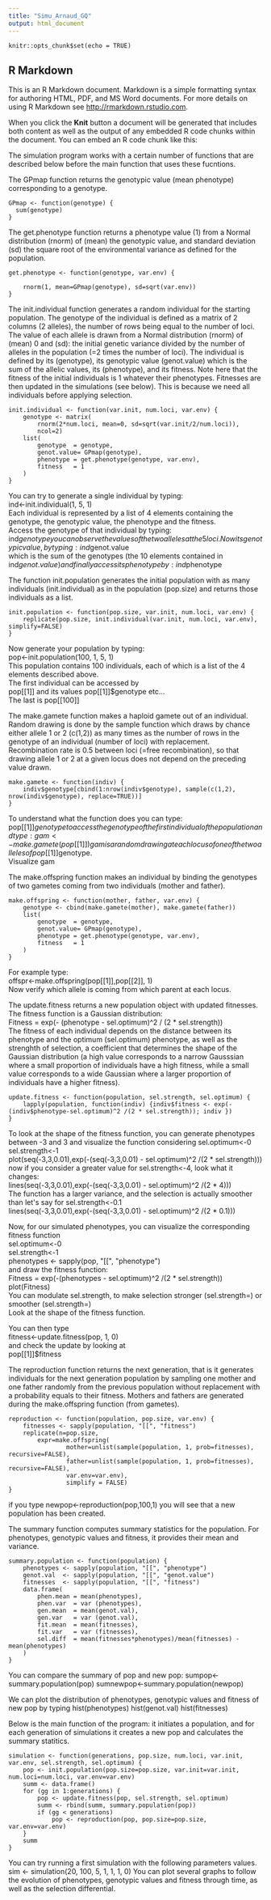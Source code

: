 ```yaml
---
title: "Simu_Arnaud_GQ"
output: html_document
---
```


```{r setup, include=FALSE}
knitr::opts_chunk$set(echo = TRUE)
```

## R Markdown

This is an R Markdown document. Markdown is a simple formatting syntax for authoring HTML, PDF, and MS Word documents. For more details on using R Markdown see <http://rmarkdown.rstudio.com>.

When you click the **Knit** button a document will be generated that includes both content as well as the output of any embedded R code chunks within the document. You can embed an R code chunk like this:

The simulation program works with a certain number of functions that are described below before the main function that uses these fucntions.  

The GPmap function returns the genotypic value (mean phenotype) corresponding to a genotype.  

```{r}
GPmap <- function(genotype) {
  sum(genotype)
}
```
The get.phenotype function returns a phenotype value (1) from a Normal distribution (rnorm) of (mean) the genotypic value, and standard deviation (sd) the square root of the environmental variance as defined for the population.  

```{r}
get.phenotype <- function(genotype, var.env) {

	rnorm(1, mean=GPmap(genotype), sd=sqrt(var.env))
}
```
The init.individual function generates a random individual for the starting population. The genotype of the individual is defined as a matrix of 2 columns (2 alleles), the number of rows being equal to the number of loci. The value of each allele is drawn from a Normal distribution (rnorm) of (mean) 0 and (sd): the initial genetic variance divided by the number of alleles in the population (=2 times the number of loci). The individual is defined by its (genotype), its genotypic value (genot.value) which is the sum of the allelic values, its (phenotype), and its fitness. Note here that the fitness of the initial individuals is 1 whatever their phenotypes. Fitnesses are then updated in the simulations (see below). This is because we need all individuals before applying selection.  

```{r}
init.individual <- function(var.init, num.loci, var.env) {
	genotype <- matrix(
		rnorm(2*num.loci, mean=0, sd=sqrt(var.init/2/num.loci)), 
		ncol=2)
	list(
		genotype  = genotype, 
		genot.value= GPmap(genotype),
		phenotype = get.phenotype(genotype, var.env),
		fitness   = 1
	)
}
```
You can try to generate a single individual by typing:    
ind<-init.individual(1, 5, 1)  
Each individual is represented by a list of 4 elements containing the genotype, the genotypic value, the phenotype and the fitness.  
Access the genotype of that individual by typing:  
ind$genotype  
you can observe the values of the two alleles at the 5 loci.  
Now its genotypic value, by typing:  
ind$genot.value  
which is the sum of the genotypes (the 10 elements contained in ind$genot.value)  
and finally access its phenotype by:  
ind$phenotype  

The function init.population generates the initial population with as many individuals (init.individual) as in the population (pop.size) and returns those individuals as a list.   
```{r}
init.population <- function(pop.size, var.init, num.loci, var.env) {
	replicate(pop.size, init.individual(var.init, num.loci, var.env), simplify=FALSE)
}
```
Now generate your population by typing:  
pop<-init.population(100, 1, 5, 1)  
This population contains 100 individuals, each of which is a list of the 4 elements described above.  
The first individual can be accessed by  
pop[[1]] and its values pop[[1]]$genotype etc...  
The last is pop[[100]]  

The make.gamete function makes a haploid gamete out of an individual. Random drawing is done by the sample function which draws by chance either allele 1 or 2 (c(1,2)) as many times as the number of rows in the genotype of an individual (number of loci) with replacement.  
Recombination rate is 0.5 between loci (=free recombination), so that drawing allele 1 or 2 at a given locus does not depend on the preceding value drawn.  

```{r}
make.gamete <- function(indiv) {
	indiv$genotype[cbind(1:nrow(indiv$genotype), sample(c(1,2), nrow(indiv$genotype), replace=TRUE))]
}
```
To understand what the function does you can type:  
pop[[1]]$genotype to access the genotype of the first individual of the population  
and type:  
gam<-make.gamete(pop[[1]])  
gam is a random drawing at each locus of one of the two alleles of pop[[1]]$genotype.  
Visualize gam  

The make.offspring function makes an individual by binding the genotypes of two gametes coming from two individuals (mother and father).  

```{r}
make.offspring <- function(mother, father, var.env) {
	genotype <- cbind(make.gamete(mother), make.gamete(father))
	list(
		genotype  = genotype, 
		genot.value= GPmap(genotype),
		phenotype = get.phenotype(genotype, var.env),
		fitness   = 1
	)
}
```
For example type:  
offspr<-make.offspring(pop[[1]],pop[[2]], 1)  
Now verify which allele is coming from which parent at each locus.  

The update.fitness returns a new population object with updated fitnesses.  
The fitness function is a Gaussian distribution:  
Fitness = exp(- (phenotype - sel.optimum)^2 / (2 * sel.strength))  
The fitness of each individual depends on the distance between its phenotype and the optimum (sel.optimum) phenotype, as well as the strenghth of selection, a coefficient that determines the shape of the Gaussian distribution (a high value corresponds to a narrow Gausssian where a small proportion of individuals have a high fitness, while a small value corresponds to a wide Gaussian where a larger proportion of individuals have a higher fitness).  

```{r}
update.fitness <- function(population, sel.strength, sel.optimum) {
	lapply(population, function(indiv) {indiv$fitness <- exp(-(indiv$phenotype-sel.optimum)^2 /(2 * sel.strength)); indiv })
}
```
To look at the shape of the fitness function, you can generate phenotypes between -3 and 3 and visualize the function considering
sel.optimum<-0  
sel.strength<-1  
plot(seq(-3,3,0.01),exp(-(seq(-3,3,0.01) - sel.optimum)^2 /(2 * sel.strength)))  
now if you consider a greater value for sel.strength<-4, look what it changes:  
lines(seq(-3,3,0.01),exp(-(seq(-3,3,0.01) - sel.optimum)^2 /(2 * 4)))  
The function has a larger variance, and the selection is actually smoother than let's say for sel.strength<-0.1  
lines(seq(-3,3,0.01),exp(-(seq(-3,3,0.01) - sel.optimum)^2 /(2 * 0.1)))  

Now, for our simulated phenotypes, you can visualize the corresponding fitness function  
sel.optimum<-0  
sel.strength<-1  
phenotypes <- sapply(pop, "[[", "phenotype")  
and draw the fitness function:  
Fitness = exp(-(phenotypes - sel.optimum)^2 /(2 * sel.strength))  
plot(Fitness)  
You can modulate sel.strength, to make selection stronger (sel.strength=) or smoother (sel.strength=)  
Look at the shape of the fitness function.  

You can then type  
fitness<-update.fitness(pop, 1, 0)    
and check the update by looking at  
pop[[1]]$fitness  

The reproduction function returns the next generation, that is it generates individuals for the next generation population by sampling one mother and one father randomly from the previous population without replacement with a probability equals to their fitness. Mothers and fathers are generated during the make.offspring function (from gametes).  

```{r}
reproduction <- function(population, pop.size, var.env) {
	fitnesses <- sapply(population, "[[", "fitness")
	replicate(n=pop.size, 
		expr=make.offspring(
				mother=unlist(sample(population, 1, prob=fitnesses), recursive=FALSE), 
				father=unlist(sample(population, 1, prob=fitnesses), recursive=FALSE),
				var.env=var.env),
				simplify = FALSE)
}
```
if you type
newpop<-reproduction(pop,100,1)
you will see that a new population has been created.

The summary function computes summary statistics for the population. For phenotypes, genotypic values and fitness, it provides their mean and variance. 
```{r}
summary.population <- function(population) {
	phenotypes <- sapply(population, "[[", "phenotype")
	genot.val  <- sapply(population, "[[", "genot.value")
	fitnesses  <- sapply(population, "[[", "fitness")
	data.frame(
		phen.mean = mean(phenotypes), 
		phen.var  = var (phenotypes),
		gen.mean  = mean(genot.val),
		gen.var   = var (genot.val),
		fit.mean  = mean(fitnesses),
		fit.var   = var (fitnesses),
		sel.diff  = mean(fitnesses*phenotypes)/mean(fitnesses) - mean(phenotypes)
	)
}
```
You can compare the summary of pop and new pop:
sumpop<-summary.population(pop)
sumnewpop<-summary.population(newpop)

We can plot the distribution of phenotypes, genotypic values and fitness of new pop by typing
hist(phenotypes)
hist(genot.val)
hist(fitnesses)


Below is the main function of the program: it initiates a population, and for each generation of simulations it creates a new pop and calculates the summary statitics.

```{r}
simulation <- function(generations, pop.size, num.loci, var.init, var.env, sel.strength, sel.optimum) {
	pop <- init.population(pop.size=pop.size, var.init=var.init, num.loci=num.loci, var.env=var.env)
	summ <- data.frame()
	for (gg in 1:generations) {
		pop <- update.fitness(pop, sel.strength, sel.optimum)
		summ <- rbind(summ, summary.population(pop))
		if (gg < generations)
			pop <- reproduction(pop, pop.size=pop.size, var.env=var.env)
	}
	summ
}

```
You can try running a first simulation with the following parameters values.
sim <- simulation(20, 100, 5, 1, 1, 1, 0)
You can plot several graphs to follow the evolution of phenotypes, genotypic values and fitness through time, as well as the selection differential.

